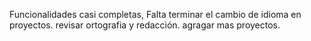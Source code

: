 Funcionalidades casi completas,
Falta terminar el cambio de idioma en proyectos.
revisar ortografia y redacción.
agragar mas proyectos.